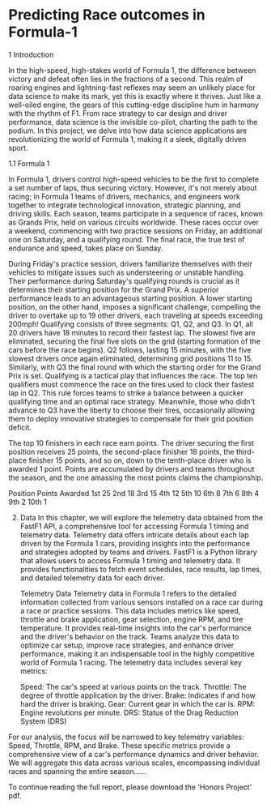 # Predicting Race outcomes in Formula-1













1 Introduction 

In the high-speed, high-stakes world of Formula 1, the difference between victory and defeat often lies in the fractions of a second. This realm of roaring engines and lightning-fast reflexes may seem an unlikely place for data science to make its mark, yet this is exactly where it thrives. Just like a well-oiled engine, the gears of this cutting-edge discipline hum in harmony with the rhythm of F1. From race strategy to car design and driver performance, data science is the invisible co-pilot, charting the path to the podium. In this project, we delve into how data science applications are revolutionizing the world of Formula 1, making it a sleek, digitally driven sport.

1.1 Formula 1

In Formula 1, drivers control high-speed vehicles to be the first to complete a set number of laps, thus securing victory. However, it's not merely about racing; in Formula 1 teams of drivers, mechanics, and engineers work together to integrate technological innovation, strategic planning, and driving skills. Each season, teams participate in a sequence of races, known as Grands Prix, held on various circuits worldwide. These races occur over a weekend, commencing with two practice sessions on Friday, an additional one on Saturday, and a qualifying round. The final race, the true test of endurance and speed, takes place on Sunday.

During Friday's practice session, drivers familiarize themselves with their vehicles to mitigate issues such as understeering or unstable handling. Their performance during Saturday's qualifying rounds is crucial as it determines their starting position for the Grand Prix. A superior performance leads to an advantageous starting position. A lower starting position, on the other hand, imposes a significant challenge, compelling the driver to overtake up to 19 other drivers, each traveling at speeds exceeding 200mph! Qualifying consists of three segments: Q1, Q2, and Q3. In Q1, all 20 drivers have 18 minutes to record their fastest lap. The slowest five are eliminated, securing the final five slots on the grid (starting formation of the cars before the race begins). Q2 follows, lasting 15 minutes, with the five slowest drivers once again eliminated, determining grid positions 11 to 15. Similarly, with Q3 the final round with which the starting order for the Grand Prix is set. Qualifying is a tactical play that influences the race. The top ten qualifiers must commence the race on the tires used to clock their fastest lap in Q2. This rule forces teams to strike a balance between a quicker qualifying time and an optimal race strategy. Meanwhile, those who didn't advance to Q3 have the liberty to choose their tires, occasionally allowing them to deploy innovative strategies to compensate for their grid position deficit. 


The top 10 finishers in each race earn points. The driver securing the first position receives 25 points, the second-place finisher 18 points, the third-place finisher 15 points, and so on, down to the tenth-place driver who is awarded 1 point. Points are accumulated by drivers and teams throughout the season, and the one amassing the most points claims the championship.

Position	Points Awarded
1st 	        25
2nd 	        18
3rd 	        15
4th 	        12
5th 	        10
6th 	         8
7th 	         6
8th 	         4
9th 	         2
10th 	         1



2. Data
In this chapter, we will explore the telemetry data obtained from the FastF1 API, a comprehensive tool for accessing Formula 1 timing and telemetry data. Telemetry data offers intricate details about each lap driven by the Formula 1 cars, providing insights into the performance and strategies adopted by teams and drivers. FastF1 is a Python library that allows users to access Formula 1 timing and telemetry data. It provides functionalities to fetch event schedules, race results, lap times, and detailed telemetry data for each driver.

	Telemetry Data
	Telemetry data in Formula 1 refers to the detailed information collected from various sensors installed on a race car during a race or practice sessions. This data includes metrics like speed, throttle and brake application, gear selection, engine RPM, and tire temperature. It provides real-time insights into the car's performance and the driver's behavior on the track. Teams analyze this data to optimize car setup, improve race strategies, and enhance driver performance, making it an indispensable tool in the highly competitive world of Formula 1 racing. The telemetry data includes several key metrics:
	
	Speed: The car's speed at various points on the track.
	Throttle: The degree of throttle application by the driver.
	Brake: Indicates if and how hard the driver is braking.
	Gear: Current gear in which the car is.
	RPM: Engine revolutions per minute.
	DRS: Status of the Drag Reduction System (DRS)

For our analysis, the focus will be narrowed to key telemetry variables: Speed, Throttle, RPM, and Brake. These specific metrics provide a comprehensive view of a car's performance dynamics and driver behavior. We will aggregate this data across various scales, encompassing individual races and spanning the entire season...... 






To continue reading the full report, please download the 'Honors Project' pdf.


